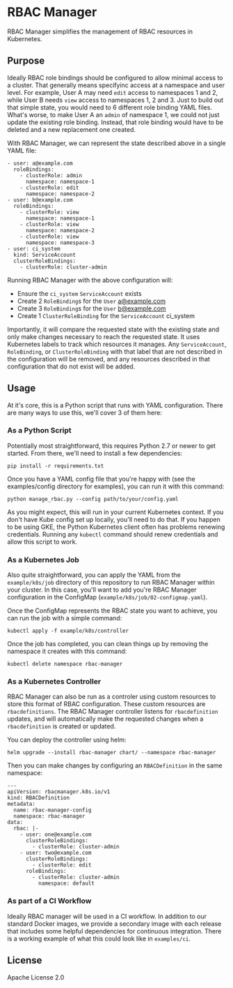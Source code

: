 # RBAC Manager

RBAC Manager simplifies the management of RBAC resources in Kubernetes.

## Purpose

Ideally RBAC role bindings should be configured to allow minimal access to a cluster. That generally means specifyinc access at a namespace and user level. For example, User A may need `edit` access to namespaces 1 and 2, while User B needs `view` access to namespaces 1, 2 and 3. Just to build out that simple state, you would need to 6 different role binding YAML files. What's worse, to make User A an `admin` of namespace 1, we could not just update the existing role binding. Instead, that role binding would have to be deleted and a new replacement one created.

With RBAC Manager, we can represent the state described above in a single YAML file:

```
- user: a@example.com
  roleBindings:
    - clusterRole: admin
      namespace: namespace-1
    - clusterRole: edit
      namespace: namespace-2
- user: b@example.com
  roleBindings:
    - clusterRole: view
      namespace: namespace-1
    - clusterRole: view
      namespace: namespace-2
    - clusterRole: view
      namespace: namespace-3
- user: ci_system
  kind: ServiceAccount
  clusterRoleBindings:
    - clusterRole: cluster-admin
```

Running RBAC Manager with the above configuration will:

* Ensure the `ci_system` `ServiceAccount` exists
* Create 2 `RoleBinding`s for the `User` a@example.com
* Create 3 `RoleBinding`s for the `User` b@example.com
* Create 1 `ClusterRoleBinding` for the `ServiceAccount` ci_system

Importantly, it will compare the requested state with the existing state and only make changes necessary to reach the requested state. It uses Kubernetes labels to track which resources it manages. Any `ServiceAccount`, `RoleBinding`, or `ClusterRoleBinding` with that label that are not described in the configuration will be removed, and any resources described in that configuration that do not exist will be added.

## Usage

At it's core, this is a Python script that runs with YAML configuration. There are many ways to use this, we'll cover 3 of them here:

### As a Python Script

Potentially most straightforward, this requires Python 2.7 or newer to get started. From there, we'll need to install a few dependencies:

```
pip install -r requirements.txt
```

Once you have a YAML config file that you're happy with (see the examples/config directory for examples), you can run it with this command:

```
python manage_rbac.py --config path/to/your/config.yaml
```

As you might expect, this will run in your current Kubernetes context. If you don't have Kube config set up locally, you'll need to do that. If you happen to be using GKE, the Python Kubernetes client often has problems renewing credentials. Running any `kubectl` command should renew credentials and allow this script to work.

### As a Kubernetes Job

Also quite straightforward, you can apply the YAML from the `example/k8s/job` directory of this repository to run RBAC Manager within your cluster. In this case, you'll want to add you're RBAC Manager configuration in the ConfigMap (`example/k8s/job/02-configmap.yaml`).

Once the ConfigMap represents the RBAC state you want to achieve, you can run the job with a simple command:

```
kubectl apply -f example/k8s/controller
```

Once the job has completed, you can clean things up by removing the namespace it creates with this command:

```
kubectl delete namespace rbac-manager
```

### As a Kubernetes Controller

RBAC Manager can also be run as a controler using custom resources to store this format of RBAC configuration. These custom resources are `rbacdefinitions`. The RBAC Manager controller listens for `rbacdefinition` updates, and will automatically make the requested changes when a `rbacdefinition` is created or updated.

You can deploy the controller using helm:

```
helm upgrade --install rbac-manager chart/ --namespace rbac-manager
```

Then you can make changes by configuring an `RBACDefinition` in the same namespace:

```
---
apiVersion: rbacmanager.k8s.io/v1
kind: RBACDefinition
metadata:
  name: rbac-manager-config
  namespace: rbac-manager
data:
  rbac: |-
    - user: one@example.com
      clusterRoleBindings:
        - clusterRole: cluster-admin
    - user: two@example.com
      clusterRoleBindings:
        - clusterRole: edit
      roleBindings:
        - clusterRole: cluster-admin
          namespace: default
```

### As part of a CI Workflow

Ideally RBAC manager will be used in a CI workflow. In addition to our standard Docker images, we provide a secondary image with each release that includes some helpful dependencies for continuous integration. There is a working example of what this could look like in `examples/ci`.

## License
Apache License 2.0
